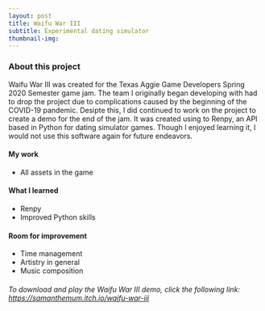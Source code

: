 ```yaml
---
layout: post
title: Waifu War III
subtitle: Experimental dating simulator
thumbnail-img: 
---
```



### About this project

Waifu War III was created for the Texas Aggie Game Developers Spring 2020 Semester game jam. The team I originally began developing with had to drop the project due to complications caused by the beginning of the COVID-19 pandemic. Desipte this, I did continued to work on the project to create a demo for the end of the jam. It was created using to Renpy, an API based in Python for dating simulator games. Though I enjoyed learning it, I would not use this software again for future endeavors.

#### My work

* All assets in the game

#### What I learned

* Renpy
* Improved Python skills

#### Room for improvement

* Time management
* Artistry in general
* Music composition

###### To download and play the Waifu War III demo, click the following link: https://samanthemum.itch.io/waifu-war-iii